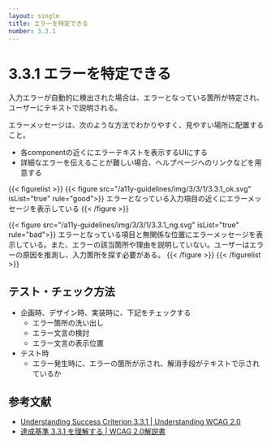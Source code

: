 ```yaml
---
layout: single
title: エラーを特定できる
number: 3.3.1
---
```


# 3.3.1 エラーを特定できる

入力エラーが自動的に検出された場合は、エラーとなっている箇所が特定され、ユーザーにテキストで説明される。

エラーメッセージは、次のような方法でわかりやすく、見やすい場所に配置すること。

- 各componentの近くにエラーテキストを表示するUIにする
- 詳細なエラーを伝えることが難しい場合、ヘルプページへのリンクなどを用意する

{{< figurelist >}}
  {{< figure
    src="/a11y-guidelines/img/3/3/1/3.3.1_ok.svg"
    isList="true"
    rule="good">}}
    エラーとなっている入力項目の近くにエラーメッセージを表示している
  {{< /figure >}}

  {{< figure
    src="/a11y-guidelines/img/3/3/1/3.3.1_ng.svg"
    isList="true"
    rule="bad">}}
    エラーとなっている項目と無関係な位置にエラーメッセージを表示している。また、エラーの該当箇所や理由を説明していない。ユーザーはエラーの原因を推測し、入力箇所を探す必要がある。
  {{< /figure >}}
{{< /figurelist >}}

## テスト・チェック方法

- 企画時、デザイン時、実装時に、下記をチェックする
  - エラー箇所の洗い出し
  - エラー文言の検討
  - エラー文言の表示位置
- テスト時
  - エラー発生時に、エラーの箇所が示され、解消手段がテキストで示されているか

## 参考文献

- [Understanding Success Criterion 3.3.1 | Understanding WCAG 2.0](https://www.w3.org/TR/UNDERSTANDING-WCAG20/minimize-error-identified.html)
- [達成基準 3.3.1 を理解する | WCAG 2.0解説書](http://waic.jp/docs/UNDERSTANDING-WCAG20/minimize-error-identified.html)
